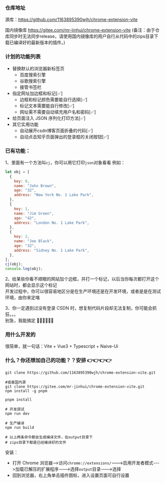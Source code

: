 ### 仓库地址

源库：https://github.com/1163895390wjh/chrome-extension-vite

国内镜像库 https://gitee.com/mr-jinhui/chrome-extension-vite (备注：由于仓库同步时无法同步release，请使用国内镜像库的用户自行从代码中的zips目录下载已编译好的最新版本的插件。)
    

### 计划的功能列表

- 替换默认的浏览器新标签页
  - 百度搜索引擎
  - 谷歌搜索引擎
  - 接管书签栏
- 指定网址加边框和标记[✅]
  - 边框和标记颜色需要能自行选择[✅]
  - 标记文本需要能自行修改[✅]
  - 网址需不需要自动填充用户名和密码[✅]
- 给页面注入 JSON 序列化打印方法[✅]
- 其它实用功能
  - 自动展开csdn博客页面折叠的代码[✅]
  - 自动点击知乎页面弹出的登录框的关闭按钮[✅]
  

### 已有功能：

1、里面有一个方法叫`cj`，你可以用它打印`json`对象看看
例如：

```javascript
let obj = [
  {
    key: 0,
    name: "John Brown",
    age: "32",
    address: "New York No. 1 Lake Park",
  },
  {
    key: 1,
    name: "Jim Green",
    age: "42",
    address: "London No. 1 Lake Park",
  },
  {
    key: 2,
    name: "Joe Black",
    age: "32",
    address: "Sidney No. 1 Lake Park",
  },
];
cj(obj);
console.log(obj);
```

2、给某些你看不顺眼的网站加个边框，并打一个标记，以后当你每次都打开这个网站时，都会显示这个标记  
开发过程中，你可以很容易地区分是在生产环境还是在开发环境，或者是是在测试环境，由你来定咯

3、你一定遇到过没有登录 CSDN 时，想复制代码片段却无法复制，你可能会抓狂。。。  
别急，我能搞定 🤔🤔🤔🤔🤔🤔

### 用什么开发的

很简单，就一句话：Vite + Vue3 + Typescript + Naive-Ui

### 什么？你还想加自己的功能？？安排 👉👉👉👉

```shell
git clone https://github.com/1163895390wjh/chrome-extension-vite.git

#或者国内源
git clone https://gitee.com/mr-jinhui/chrome-extension-vite.git
npm install -g pnpm

pnpm install

# 开发调试
npm run dev

# 生产编译
npm run build

# 以上两条命令都会生成编译文件，在output目录下
# zips目录下都是已经编译好的文件
```

安装：

- 打开 Chrome 浏览器-->访问`chrome://extensions/`--->启用开发者模式--->加载已解压的扩展程序--->选择`output`目录--->选择
- 回到浏览器，右上角单击插件图标，进入设置页面可自行设置
